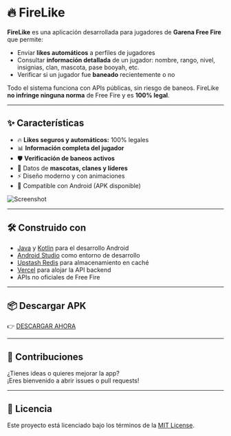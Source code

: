 # 🔥 FireLike

**FireLike** es una aplicación desarrollada para jugadores de **Garena Free Fire** que permite:

- Enviar **likes automáticos** a perfiles de jugadores  
- Consultar **información detallada** de un jugador: nombre, rango, nivel, insignias, clan, mascota, pase booyah, etc.  
- Verificar si un jugador fue **baneado** recientemente o no  

Todo el sistema funciona con APIs públicas, sin riesgo de baneos. FireLike **no infringe ninguna norma** de Free Fire y es **100% legal**.

---

## ✨ Características

- 🔥 **Likes seguros y automáticos:** 100% legales  
- 📊 **Información completa del jugador**  
- 🛡️ **Verificación de baneos activos**  
- 🐾 Datos de **mascotas, clanes y líderes**  
- ⚡ Diseño moderno y con animaciones  
- 📱 Compatible con Android (APK disponible)  

![Screenshot](https://firelike.vercel.app/assets/screenshot.png)

---

## 🛠️ Construido con

- [Java](https://www.java.com) y [Kotlin](https://kotlinlang.org) para el desarrollo Android  
- [Android Studio](https://developer.android.com/studio) como entorno de desarrollo  
- [Upstash Redis](https://upstash.com) para almacenamiento en caché  
- [Vercel](https://vercel.com) para alojar la API backend  
- APIs no oficiales de Free Fire  

---

## 📦 Descargar APK

👉 [DESCARGAR AHORA]([https://firelike.vercel.app/download](https://github.com/MiniPixesoj/FireLike/releases/download/1.0.0/app-release.apk))

---

## 🙌 Contribuciones

¿Tienes ideas o quieres mejorar la app?  
¡Eres bienvenido a abrir issues o pull requests!

---

## 📝 Licencia

Este proyecto está licenciado bajo los términos de la [MIT License](LICENSE).
